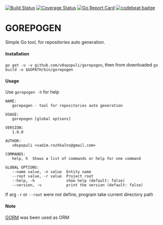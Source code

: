 [![Build Status](https://travis-ci.com/v0xpopuli/gorepogen.svg?branch=master)](https://travis-ci.com/v0xpopuli/gorepogen) [![Coverage Status](https://coveralls.io/repos/github/v0xpopuli/gorepogen/badge.svg?branch=master)](https://coveralls.io/github/v0xpopuli/gorepogen?branch=master) [![Go Report Card](https://goreportcard.com/badge/github.com/v0xpopuli/gorepogen)](https://goreportcard.com/report/github.com/v0xpopuli/gorepogen)
[![codebeat badge](https://codebeat.co/badges/8f05934f-566f-45fb-abdc-7df276f03c7b)](https://codebeat.co/projects/github-com-v0xpopuli-gorepogen-master)
    
# GOREPOGEN
Simple Go tool, for repositories auto generation. 


#### **Installation**
```go get -u -v github.com/v0xpopuli/gorepogen```, then from downloaded ```go build -o $GOPATH/bin/gorepogen```


#### **Usage**
Use ```gorepogen -h``` for help
```
NAME:
   gorepogen - tool for repositories auto generation

USAGE:
   gorepogen [global options]

VERSION:
   1.0.0

AUTHOR:
   v0xpopuli <vadim.rozhkalns@gmail.com>

COMMANDS:
   help, h  Shows a list of commands or help for one command

GLOBAL OPTIONS:
   --name value, -n value  Entity name
   --root value, -r value  Project root
   --help, -h              show help (default: false)
   --version, -v           print the version (default: false)
```
If arg ```-r``` or ```--root``` were not define, program take current directory path

#### **Note**
[GORM](https://github.com/jinzhu/gorm) was been used as ORM

